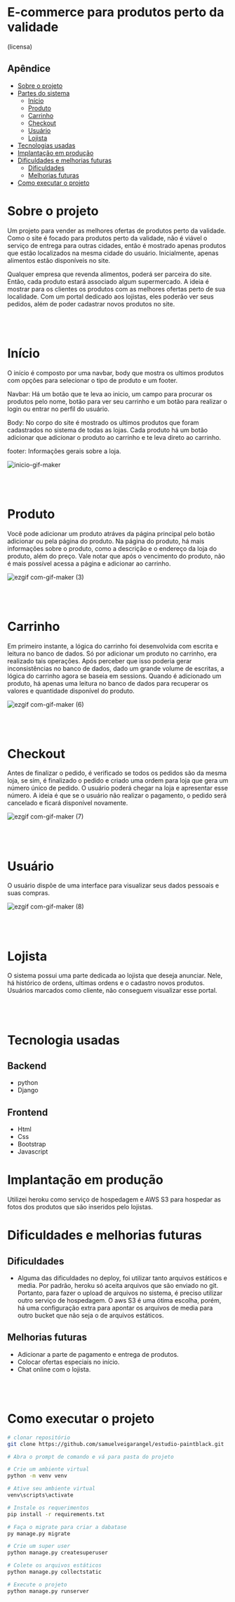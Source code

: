# E-commerce para produtos perto da validade
(licensa)

## Apêndice
* [Sobre o projeto](#sobre-o-projeto)
* [Partes do sistema](#partes-do-sistema)
    * [Início](#início)
    * [Produto](#produto)
    * [Carrinho](#carrinho)
    * [Checkout](#checkout)
    * [Usuário](#usuário)
    * [Lojista](#lojista)
* [Tecnologias usadas](#tecnologias-usadas)
* [Implantação em produção](#implantação-em-produção)
* [Dificuldades e melhorias futuras](#dificuldades-e-melhorias-futuras)
    * [Dificuldades](#dificuldades)
    * [Melhorias futuras](#melhorias-futuras)
* [Como executar o projeto](#como-executar-o-projeto)
# Sobre o projeto

Um projeto para vender as melhores ofertas de produtos perto da validade. Como o site é focado para produtos perto da validade, não é viável o serviço de entrega para outras cidades, então é mostrado apenas produtos que estão localizados na mesma cidade do usuário. Inicialmente, apenas alimentos estão disponíveis no site. 

Qualquer empresa que revenda alimentos, poderá ser parceira do site. Então, cada produto estará associado algum supermercado. A ideia é mostrar para os clientes os produtos com as melhores ofertas perto de sua localidade. Com um portal dedicado aos lojistas, eles poderão ver seus pedidos, além de poder cadastrar novos produtos no site.



<br></br>
# Início

O início é composto por uma navbar, body que mostra os ultimos produtos com opções para selecionar o tipo de produto e um footer.

Navbar: Há um botão que te leva ao inicio, um campo para procurar os produtos pelo nome, botão para ver seu carrinho e um botão para realizar o login ou entrar no perfil do usuário.

Body: No corpo do site é mostrado os ultimos produtos que foram cadastrados no sistema de todas as lojas. Cada produto há um botão adicionar que adicionar o produto ao carrinho e te leva direto ao carrinho.

footer: Informações gerais sobre a loja.

![inicio-gif-maker](https://user-images.githubusercontent.com/82840278/191866288-2724a833-4b72-4ba5-914e-3b22f6a76dfd.gif)


<br></br>
# Produto
Você pode adicionar um produto atráves da página principal pelo botão adicionar ou pela página do produto. Na página do produto, há mais informações sobre o produto, como a descrição e o endereço da loja do produto, além do preço. Vale notar que após o vencimento do produto, não é mais possível acessa a página e adicionar ao carrinho.

![ezgif com-gif-maker (3)](https://user-images.githubusercontent.com/82840278/191866856-c3972e69-9831-4cd7-ac6b-69de7f85a93a.gif)

<br></br>
# Carrinho
Em primeiro instante, a lógica do carrinho foi desenvolvida com escrita e leitura no banco de dados. Só por adicionar um produto no carrinho, era realizado tais operações. Após perceber que isso poderia gerar inconsistências no banco de dados, dado um grande volume de escritas, a lógica do carrinho agora se baseia em sessions. Quando é adicionado um produto, há apenas uma leitura no banco de dados para recuperar os valores e quantidade disponível do produto.

![ezgif com-gif-maker (6)](https://user-images.githubusercontent.com/82840278/191868334-036bf727-4a0c-4b4b-995a-7b7c5890c806.gif)




<br></br>
# Checkout
Antes de finalizar o pedido, é verificado se todos os pedidos são da mesma loja, se sim, é finalizado o pedido e criado uma ordem para loja que gera um número único de pedido. O usuário poderá chegar na loja e apresentar esse número. A ideia é que se o usuário não realizar o pagamento, o pedido será cancelado e ficará disponível novamente.

![ezgif com-gif-maker (7)](https://user-images.githubusercontent.com/82840278/191868615-170744e2-818b-4dfb-aa5c-15b7011cbdc4.gif)

<br></br>
# Usuário
O usuário dispõe de uma interface para visualizar seus dados pessoais e suas compras.

![ezgif com-gif-maker (8)](https://user-images.githubusercontent.com/82840278/191869031-b103164a-6da0-4362-86cf-3ca08d4c32ed.gif)

<br></br>
# Lojista
O sistema possui uma parte dedicada ao lojista que deseja anunciar. Nele, há histórico de ordens, ultimas ordens e o cadastro novos produtos. Usuários marcados como cliente, não conseguem visualizar esse portal. 

<br></br>
# Tecnologia usadas
## Backend
- python
- Django
## Frontend
- Html
- Css
- Bootstrap
- Javascript

# Implantação em produção
Utilizei heroku como serviço de hospedagem e AWS S3 para hospedar as fotos dos produtos que são inseridos pelo lojistas. 

# Dificuldades e melhorias futuras
## Dificuldades
- Alguma das dificuldades no deploy, foi utilizar tanto arquivos estáticos e media. Por padrão, heroku só aceita arquivos que são enviado no git. Portanto, para fazer o upload de arquivos no sistema, é preciso utilizar outro serviço de hospedagem. O aws S3 é uma ótima escolha, porém, há uma configuração extra para apontar os arquivos de media para outro bucket que não seja o de arquivos estáticos. 

## Melhorias futuras
- Adicionar a parte de pagamento e entrega de produtos.
- Colocar ofertas especiais no início.
- Chat online com o lojista.

<br></br>
# Como executar o projeto
```bash
# clonar repositório
git clone https://github.com/samuelveigarangel/estudio-paintblack.git

# Abra o prompt de comando e vá para pasta do projeto

# Crie um ambiente virtual
python -m venv venv

# Ative seu ambiente virtual
venv\scripts\activate

# Instale os requerimentos 
pip install -r requirements.txt

# Faça o migrate para criar a dabatase
py manage.py migrate

# Crie um super user
python manage.py createsuperuser

# Colete os arquivos estáticos
python manage.py collectstatic

# Execute o projeto 
python manage.py runserver

```
